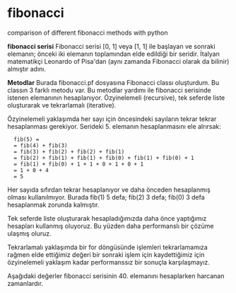 # fibonacci
comparison of different fibonacci methods with python

**fibonacci serisi**
Fibonacci serisi [0, 1] veya [1, 1] ile başlayan ve sonraki elemanın; önceki iki elemanın toplamından elde edildiği bir seridir. İtalyan matematikçi Leonardo of Pisa'dan (aynı zamanda Fibonacci olarak da bilinir) almıştır adını.

**Metodlar**
Burada fibonacci.pf dosyasına Fibonacci classı oluşturdum. Bu classın 3 farklı metodu var. Bu metodlar yardımı ile fibonacci serisinde istenen elemanının hesaplanıyor. Özyinelemeli (recursive), tek seferde liste oluşturarak ve tekrarlamalı (iterative).

Özyinelemeli yaklaşımda her sayı için öncesindeki sayıların tekrar tekrar hesaplanması gerekiyor. Serideki 5. elemanın hesaplanmasını ele alrırsak:
```
  fib(5) =
  = fib(4) + fib(3)
  = fib(3) + fib(2) + fib(2) + fib(1)
  = fib(2) + fib(1) + fib(1) + fib(0) + fib(1) + fib(0) + 1 
  = fib(1) + fib(0) + 1 + 1 + 0 + 1 + 0 + 1 
  = 1 + 0 + 4
  = 5
  ```
Her sayıda sıfırdan tekrar hesaplanıyor ve daha önceden hesaplanmış olması kullanılmıyor. Burada fib(1) 5 defa; fib(2) 3 defa; fib(0) 3 defa hesaplanmak zorunda kalmıştır.

Tek seferde liste oluşturarak hesapladığımızda daha önce yaptığımız hesapları kullanmış oluyoruz. Bu yüzden daha performanslı bir çözüme ulaşmış oluruz.

Tekrarlamalı yaklaşımda bir for döngüsünde işlemleri tekrarlamamıza rağmen elde ettiğimiz değeri bir sonraki işlem için kaydettiğimiz için özyinelemeli yaklaşım kadar performanssız bir sonuçla karşılaşmayız.

Aşağıdaki değerler fibonacci serisinin 40. elemanını hesaplarken harcanan zamanlardır.
